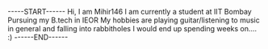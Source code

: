 -----START------
Hi, I am Mihir146
I am currently a student at IIT Bombay 
Pursuing my B.tech in IEOR
My hobbies are playing guitar/listening to music in general and falling into rabbitholes I would end up spending weeks on.... :)
------END------

<!---
Mihir146/Mihir146 is a ✨ special ✨ repository because its `README.md` (this file) appears on your GitHub profile.
You can click the Preview link to take a look at your changes.
--->
